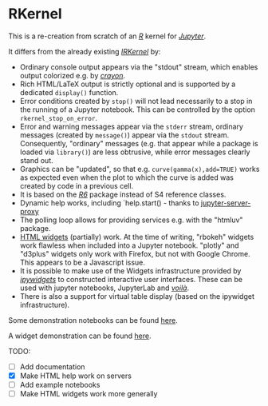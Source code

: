 # RKernel

This is a re-creation from scratch of an [*R*](http://www.r-project.org) kernel
for [*Jupyter*](http://juypter.org).

It differs from the already existing [*IRKernel*](http://irkernel.github.io) by:

  - Ordinary console output appears via the "stdout" stream, which enables
    output colorized e.g. by
    [*crayon*](https://cran.r-project.org/package=crayon).
  - Rich HTML/LaTeX output is strictly optional and is supported by a
    dedicated `display()` function.
  - Error conditions created by `stop()` will not lead necessarily to a stop 
    in the running of a Jupyter notebook. This can be controlled by the option 
    `rkernel_stop_on_error`.
  - Error and warning messages appear via the `stderr` stream, ordinary messages
    (created by `message()`) appear via the `stdout` stream. Consequently,
    "ordinary" messages (e.g. that appear while a package is loaded via
    `library()`) are less obtrusive, while error messages clearly stand out. 
  - Graphics can be "updated", so that e.g. `curve(gamma(x),add=TRUE)` 
    works as expected even when the 
    plot to which the curve is added was created by code in a previous cell. 
  - It is based on the [*R6*](https://cran.r-project.org/package=R6) package
    instead of S4 reference classes.
  - Dynamic help works, including `help.start() - thanks to [jupyter-server-proxy](https://pypi.org/project/jupyter-server-proxy/)
  - The polling loop allows for providing services e.g. with the "htmluv"
    package.
  - [HTML widgets](https://cran.r-project.org/?package) (partially) work. At the time of 
    writing, "rbokeh" widgets work flawless when included into a Jupyter notebook. 
    "plotly" and "d3plus" widgets only work with Firefox, but not with Google Chrome. 
    This appears to be a Javascript issue.
  - It is possible to make use of the Widgets infrastructure provided by
    [*ipywidgets*](https://ipywidgets.readthedocs.io) to constructed interactive
    user interfaces. These can be used with jupyter notebooks, JupyterLab and
    [*voilà*](https://voila.readthedocs.io).
  - There is also a support for virtual table display (based on the ipywidget
    infrastructure).
    
Some demonstration notebooks can be found [here](https://tmphub.elff.eu/user-redirect/).
    
A widget demonstration can be found [here](https://tmphub.elff.eu/user-redirect/voila/render/RKernel-demo-interact-logistic-regression.ipynb).
    
TODO:

  - [ ] Add documentation
  - [x] Make HTML help work on servers
  - [ ] Add example notebooks
  - [ ] Make HTML widgets work more generally
